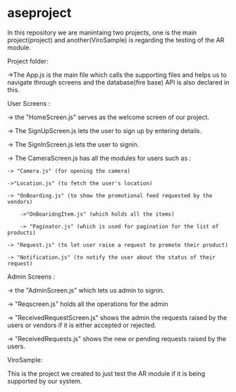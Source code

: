 # aseproject


In this repository we are manintaing two projects, one is the main project(project) and another(ViroSample) is regarding the testing of the AR module.

Project folder:


->The App.js is the main file which calls the supporting files and helps us to navigate through screens and the database(fire base) API is also declared in this.

User Screens :


-> the "HomeScreen.js" serves as the welcome screen of our project.
		
-> The SignUpScreen.js lets the user to sign up by entering details.

-> The SignInScreen.js lets the user to signin.

-> The CameraScreen.js has all the modules for users such as :
	
	-> "Camera.js" (for opening the camera)
	
	->"Location.js" (to fetch the user's location)

	-> "OnBoarding.js" (to show the promotional feed requested by the vendors)

		->"OnBoaridngItem.js" (which holds all the items)
		
		-> "Paginator.js" (which is used for pagination for the list of products)

	-> "Request.js" (to let user raise a request to promote their product)

	-> "Notification.js" (to notify the user about the status of their request)


Admin Screens :


-> the "AdminScreen.js" which lets us admin to signin.

-> "Reqscreen.js" holds all the operations for the admin

-> "ReceivedRequestScreen.js" shows the admin the requests raised by the users or vendors if it is either accepted or rejected.

-> "ReceivedRequests.js" shows the new or pending requests raised by the users.



ViroSample:


This is the project we created to just test the AR module if it is being supported by our system.





